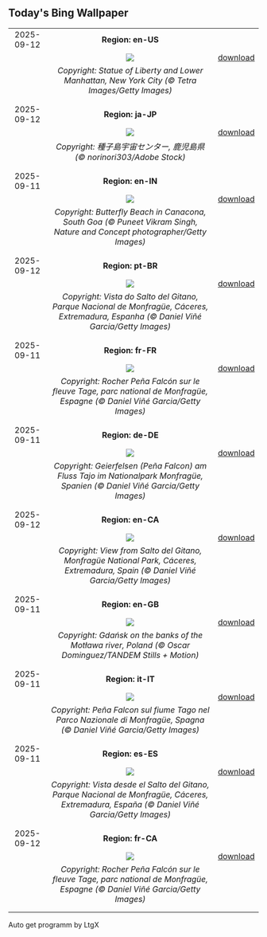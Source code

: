 ## Today's Bing Wallpaper
|      |      |      |
| :----: | :----: | :----: |
|2025-09-12|**Region: en-US**||
||![](https://www.bing.com/th?id=OHR.LibertyManhattan_EN-US8781721086_UHD.jpg&pid=hp&w=1152&h=648&rs=1&c=4)| [download](https://www.bing.com/th?id=OHR.LibertyManhattan_EN-US8781721086_UHD.jpg)|
||*Copyright: Statue of Liberty and Lower Manhattan, New York City (© Tetra Images/Getty Images)*
||
|||
|2025-09-12|**Region: ja-JP**||
||![](https://www.bing.com/th?id=OHR.SpaceDay2025_JA-JP8112086826_UHD.jpg&pid=hp&w=1152&h=648&rs=1&c=4)| [download](https://www.bing.com/th?id=OHR.SpaceDay2025_JA-JP8112086826_UHD.jpg)|
||*Copyright: 種子島宇宙センター, 鹿児島県 (© norinori303/Adobe Stock)*
||
|||
|2025-09-11|**Region: en-IN**||
||![](https://www.bing.com/th?id=OHR.ButterflyBeach_EN-IN0695823552_UHD.jpg&pid=hp&w=1152&h=648&rs=1&c=4)| [download](https://www.bing.com/th?id=OHR.ButterflyBeach_EN-IN0695823552_UHD.jpg)|
||*Copyright: Butterfly Beach in Canacona, South Goa (© Puneet Vikram Singh, Nature and Concept photographer/Getty Images)*
||
|||
|2025-09-12|**Region: pt-BR**||
||![](https://www.bing.com/th?id=OHR.ExtremaduraJamon_PT-BR7599252573_UHD.jpg&pid=hp&w=1152&h=648&rs=1&c=4)| [download](https://www.bing.com/th?id=OHR.ExtremaduraJamon_PT-BR7599252573_UHD.jpg)|
||*Copyright: Vista do Salto del Gitano, Parque Nacional de Monfragüe, Cáceres, Extremadura, Espanha (© Daniel Viñé Garcia/Getty Images)*
||
|||
|2025-09-11|**Region: fr-FR**||
||![](https://www.bing.com/th?id=OHR.ExtremaduraJamon_FR-FR4206695043_UHD.jpg&pid=hp&w=1152&h=648&rs=1&c=4)| [download](https://www.bing.com/th?id=OHR.ExtremaduraJamon_FR-FR4206695043_UHD.jpg)|
||*Copyright: Rocher Peña Falcón sur le fleuve Tage, parc national de Monfragüe, Espagne (© Daniel Viñé Garcia/Getty Images)*
||
|||
|2025-09-11|**Region: de-DE**||
||![](https://www.bing.com/th?id=OHR.ExtremaduraJamon_DE-DE4354679644_UHD.jpg&pid=hp&w=1152&h=648&rs=1&c=4)| [download](https://www.bing.com/th?id=OHR.ExtremaduraJamon_DE-DE4354679644_UHD.jpg)|
||*Copyright: Geierfelsen (Peña Falcon) am Fluss Tajo im Nationalpark Monfragüe, Spanien (© Daniel Viñé Garcia/Getty Images)*
||
|||
|2025-09-12|**Region: en-CA**||
||![](https://www.bing.com/th?id=OHR.ExtremaduraJamon_EN-CA6493942250_UHD.jpg&pid=hp&w=1152&h=648&rs=1&c=4)| [download](https://www.bing.com/th?id=OHR.ExtremaduraJamon_EN-CA6493942250_UHD.jpg)|
||*Copyright: View from Salto del Gitano, Monfragüe National Park, Cáceres, Extremadura, Spain (© Daniel Viñé Garcia/Getty Images)*
||
|||
|2025-09-11|**Region: en-GB**||
||![](https://www.bing.com/th?id=OHR.BlueGdansk_EN-GB1148120483_UHD.jpg&pid=hp&w=1152&h=648&rs=1&c=4)| [download](https://www.bing.com/th?id=OHR.BlueGdansk_EN-GB1148120483_UHD.jpg)|
||*Copyright: Gdańsk on the banks of the Motława river, Poland (© Oscar Dominguez/TANDEM Stills + Motion)*
||
|||
|2025-09-11|**Region: it-IT**||
||![](https://www.bing.com/th?id=OHR.ExtremaduraJamon_IT-IT9213887969_UHD.jpg&pid=hp&w=1152&h=648&rs=1&c=4)| [download](https://www.bing.com/th?id=OHR.ExtremaduraJamon_IT-IT9213887969_UHD.jpg)|
||*Copyright: Peña Falcon sul fiume Tago nel Parco Nazionale di Monfragüe, Spagna (© Daniel Viñé Garcia/Getty Images)*
||
|||
|2025-09-11|**Region: es-ES**||
||![](https://www.bing.com/th?id=OHR.ExtremaduraJamon_ES-ES8041175238_UHD.jpg&pid=hp&w=1152&h=648&rs=1&c=4)| [download](https://www.bing.com/th?id=OHR.ExtremaduraJamon_ES-ES8041175238_UHD.jpg)|
||*Copyright: Vista desde el Salto del Gitano, Parque Nacional de Monfragüe, Cáceres, Extremadura, España (© Daniel Viñé Garcia/Getty Images)*
||
|||
|2025-09-12|**Region: fr-CA**||
||![](https://www.bing.com/th?id=OHR.ExtremaduraJamon_FR-CA9072612158_UHD.jpg&pid=hp&w=1152&h=648&rs=1&c=4)| [download](https://www.bing.com/th?id=OHR.ExtremaduraJamon_FR-CA9072612158_UHD.jpg)|
||*Copyright: Rocher Peña Falcón sur le fleuve Tage, parc national de Monfragüe, Espagne (© Daniel Viñé Garcia/Getty Images)*
||
|||

Auto get programm by LtgX

